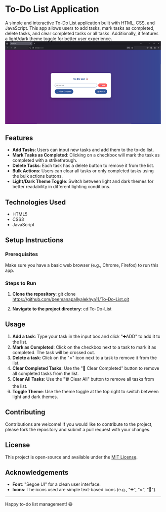 # To-Do List Application

A simple and interactive To-Do List application built with HTML, CSS, and JavaScript. This app allows users to add tasks, mark tasks as completed, delete tasks, and clear completed tasks or all tasks. Additionally, it features a light/dark theme toggle for better user experience.
![Screenshot](images/Screenshot.png)

## Features

- **Add Tasks**: Users can input new tasks and add them to the to-do list.
- **Mark Tasks as Completed**: Clicking on a checkbox will mark the task as completed with a strikethrough.
- **Delete Tasks**: Each task has a delete button to remove it from the list.
- **Bulk Actions**: Users can clear all tasks or only completed tasks using the bulk actions buttons.
- **Light/Dark Theme Toggle**: Switch between light and dark themes for better readability in different lighting conditions.

## Technologies Used

- HTML5
- CSS3
- JavaScript

## Setup Instructions

### Prerequisites

Make sure you have a basic web browser (e.g., Chrome, Firefox) to run this app.

### Steps to Run

1. **Clone the repository**:
git clone https://github.com/beemanapallyalekhya11/To-Do-List.git


2. **Navigate to the project directory**:
cd To-Do-List




## Usage

1. **Add a task**: Type your task in the input box and click "➕ADD" to add it to the list.
2. **Mark as Completed**: Click on the checkbox next to a task to mark it as completed. The task will be crossed out.
3. **Delete a task**: Click on the "×" icon next to a task to remove it from the list.
4. **Clear Completed Tasks**: Use the "🧹 Clear Completed" button to remove all completed tasks from the list.
5. **Clear All Tasks**: Use the "🗑️ Clear All" button to remove all tasks from the list.
6. **Toggle Theme**: Use the theme toggle at the top right to switch between light and dark themes.

## Contributing

Contributions are welcome! If you would like to contribute to the project, please fork the repository and submit a pull request with your changes.

## License

This project is open-source and available under the [MIT License](LICENSE).

## Acknowledgements

- **Font**: "Segoe UI" for a clean user interface.
- **Icons**: The icons used are simple text-based icons (e.g., "➕", "×", "🧹").

---

Happy to-do list management! 😄
